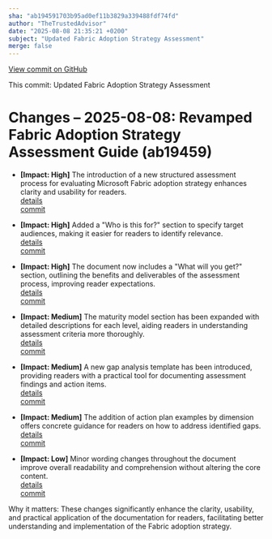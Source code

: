 ```yaml
---
sha: "ab194591703b95ad0ef11b3829a339488fdf74fd"
author: "TheTrustedAdvisor"
date: "2025-08-08 21:35:21 +0200"
subject: "Updated Fabric Adoption Strategy Assessment"
merge: false
---
```


[View commit on GitHub](https://github.com/TheTrustedAdvisor/FabricAdoptionFramework/commit/ab194591703b95ad0ef11b3829a339488fdf74fd)

This commit: Updated Fabric Adoption Strategy Assessment

# Changes – 2025-08-08: Revamped Fabric Adoption Strategy Assessment Guide (ab19459)

- **[Impact: High]** The introduction of a new structured assessment process for evaluating Microsoft Fabric adoption strategy enhances clarity and usability for readers.  
   [details](/docs/about/changes/2025-08-08-assess-your-fabric-adoption-strategy)  
   [commit](https://github.com/TheTrustedAdvisor/FabricAdoptionFramework/commit/ab194591703b95ad0ef11b3829a339488fdf74fd)  

- **[Impact: High]** Added a "Who is this for?" section to specify target audiences, making it easier for readers to identify relevance.  
   [details](/docs/about/changes/2025-08-08-assess-your-fabric-adoption-strategy)  
   [commit](https://github.com/TheTrustedAdvisor/FabricAdoptionFramework/commit/ab194591703b95ad0ef11b3829a339488fdf74fd)  

- **[Impact: High]** The document now includes a "What will you get?" section, outlining the benefits and deliverables of the assessment process, improving reader expectations.  
   [details](/docs/about/changes/2025-08-08-assess-your-fabric-adoption-strategy)  
   [commit](https://github.com/TheTrustedAdvisor/FabricAdoptionFramework/commit/ab194591703b95ad0ef11b3829a339488fdf74fd)  

- **[Impact: Medium]** The maturity model section has been expanded with detailed descriptions for each level, aiding readers in understanding assessment criteria more thoroughly.  
   [details](/docs/about/changes/2025-08-08-assess-your-fabric-adoption-strategy)  
   [commit](https://github.com/TheTrustedAdvisor/FabricAdoptionFramework/commit/ab194591703b95ad0ef11b3829a339488fdf74fd)  

- **[Impact: Medium]** A new gap analysis template has been introduced, providing readers with a practical tool for documenting assessment findings and action items.  
   [details](/docs/about/changes/2025-08-08-assess-your-fabric-adoption-strategy)  
   [commit](https://github.com/TheTrustedAdvisor/FabricAdoptionFramework/commit/ab194591703b95ad0ef11b3829a339488fdf74fd)  

- **[Impact: Medium]** The addition of action plan examples by dimension offers concrete guidance for readers on how to address identified gaps.  
   [details](/docs/about/changes/2025-08-08-assess-your-fabric-adoption-strategy)  
   [commit](https://github.com/TheTrustedAdvisor/FabricAdoptionFramework/commit/ab194591703b95ad0ef11b3829a339488fdf74fd)  

- **[Impact: Low]** Minor wording changes throughout the document improve overall readability and comprehension without altering the core content.  
   [details](/docs/about/changes/2025-08-08-assess-your-fabric-adoption-strategy)  
   [commit](https://github.com/TheTrustedAdvisor/FabricAdoptionFramework/commit/ab194591703b95ad0ef11b3829a339488fdf74fd)  

Why it matters: These changes significantly enhance the clarity, usability, and practical application of the documentation for readers, facilitating better understanding and implementation of the Fabric adoption strategy.
